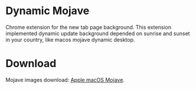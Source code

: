 Dynamic Mojave
===
Chrome extension for the new tab page background. This extension implemented dynamic update background depended on sunrise and sunset in your country, like macos mojave dynamic desktop.

Download
===

Mojave images download: [Apple macOS Mojave](https://bingdesktop.com/collections/18509/apple-macos-mojave).
